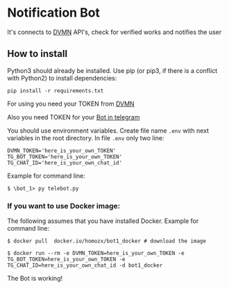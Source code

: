 # Notification Bot

It's connects to [DVMN](https://dvmn.org/) API's, check for verified works and notifies the user

## How to install


Python3 should already be installed. Use pip (or pip3, if there is a conflict with Python2) to install dependencies:

    pip install -r requirements.txt

For using you need your TOKEN from [DVMN](https://dvmn.org/api/docs/)

Also you need TOKEN for your [Bot in telegram](https://way23.ru/%D1%80%D0%B5%D0%B3%D0%B8%D1%81%D1%82%D1%80%D0%B0%D1%86%D0%B8%D1%8F-%D0%B1%D0%BE%D1%82%D0%B0-%D0%B2-telegram.html)

You should use environment variables. Create file name `.env` with next variables in the root directory.
In file `.env` only two line:

```
DVMN_TOKEN='here_is_your_own_TOKEN'
TG_BOT_TOKEN='here_is_your_own_TOKEN'
TG_CHAT_ID='here_is_your_own_chat_id'
```

Example for command line:
```
$ \bot_1> py telebot.py
```

### If you want to use Docker image:

The following assumes that you have installed Docker.
Example for command line:
```
$ docker pull  docker.io/homozx/bot1_docker # download the image

$ docker run --rm -e DVMN_TOKEN=here_is_your_own_TOKEN -e TG_BOT_TOKEN=here_is_your_own_TOKEN -e TG_CHAT_ID=here_is_your_own_chat_id -d bot1_docker
```
The Bot is working!